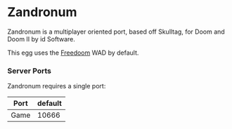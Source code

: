 # Zandronum
Zandronum is a multiplayer oriented port, based off Skulltag, for Doom and Doom II by id Software.

This egg uses the [Freedoom](https://freedoom.github.io/) WAD by default.

### Server Ports

Zandronum requires a single port:

| Port    | default  |
|---------|----------|
| Game    | 10666    |
